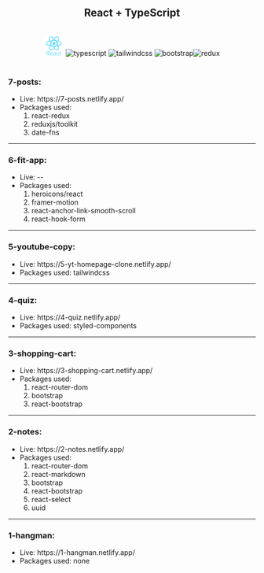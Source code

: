 <div align="center"><h2>React + TypeScript</h2><br> <img src="https://raw.githubusercontent.com/devicons/devicon/master/icons/react/react-original-wordmark.svg" alt="react" width="40" height="40"/> <img src="https://www.vectorlogo.zone/logos/typescriptlang/typescriptlang-icon.svg" alt="typescript" width="40" height="40"/> <img src="https://www.vectorlogo.zone/logos/tailwindcss/tailwindcss-icon.svg" alt="tailwindcss" width="40" height="40"/> <img src="https://upload.vectorlogo.zone/logos/getbootstrap/images/987f8f6c-263a-47b1-a85d-853cfca215d9.svg" alt="bootstrap" width="40" height="40"/><img src="https://brandeps.com/logo-download/R/Redux-logo-vector-01.svg" alt="redux" width="40" height="40"/></div><br>

<div><h3>7-posts:</h3>
 <ul>
 <li>Live: https://7-posts.netlify.app/</li>
 <li>
 Packages used: 
 <ol>
   <li>react-redux</li>
   <li>reduxjs/toolkit</li>
   <li>date-fns</li>
  </ol>
 </li>
 </ul>
 </div>
<hr>
<div><h3>6-fit-app:</h3>
 <ul>
 <li>Live: --</li>
 <li>
 Packages used: 
 <ol>
   <li>heroicons/react</li>
   <li>framer-motion</li>
   <li>react-anchor-link-smooth-scroll</li>
   <li>react-hook-form</li>
  </ol>
 </li>
 </ul>
 </div>
 <hr>

<div><h3>5-youtube-copy:</h3>
 <ul>
 <li>Live: https://5-yt-homepage-clone.netlify.app/</li>
 <li>
 Packages used: tailwindcss
 </li>
 </ul>
 </div>
<hr>

<div><h3>4-quiz:</h3>
 <ul>
 <li>Live: https://4-quiz.netlify.app/</li>
 <li>
 Packages used: styled-components
 </li>
 </ul>
 </div>
<hr>

 <div><h3>3-shopping-cart:</h3>
 <ul>
 <li>Live: https://3-shopping-cart.netlify.app/</li>
 <li>
 Packages used:
  <ol>
   <li>react-router-dom</li>
   <li>bootstrap</li>
   <li>react-bootstrap</li>
  </ol>
 </li>
 </ul>
 </div>
 <hr>

 <div><h3>2-notes:</h3>
 <ul>
 <li>Live: https://2-notes.netlify.app/</li>
 <li>
 Packages used:
  <ol>
   <li>react-router-dom</li>
   <li>react-markdown</li>
   <li>bootstrap</li>
   <li>react-bootstrap</li>
   <li>react-select</li>
   <li>uuid</li>
  </ol>
 </li>
 </ul>
 </div>
<hr>

<div><h3>1-hangman:</h3>
 <ul>
 <li>Live: https://1-hangman.netlify.app/</li>
 <li>
 Packages used: none
 </li>
 </ul>
 </div>